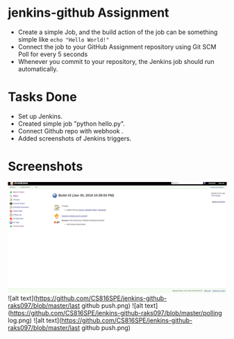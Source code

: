 # jenkins-github Assignment
- Create a simple Job, and the build action of the job can be something simple like ```echo "Hello World!"```
- Connect the job to your GitHub Assignment repository using Git SCM Poll for every 5 seconds
- Whenever you commit to your repository, the Jenkins job should run automatically.

# Tasks Done 
- Set up Jenkins.
- Created simple job "python hello.py".
- Connect Github repo with webhook .
- Added screenshots of Jenkins triggers.

# Screenshots
![alt text](https://github.com/CS816SPE/jenkins-github-raks097/blob/master/build.png)
![alt text](https://github.com/CS816SPE/jenkins-github-raks097/blob/master/last github push.png)
![alt text](https://github.com/CS816SPE/jenkins-github-raks097/blob/master/polling log.png)
![alt text](https://github.com/CS816SPE/jenkins-github-raks097/blob/master/last github push.png)
